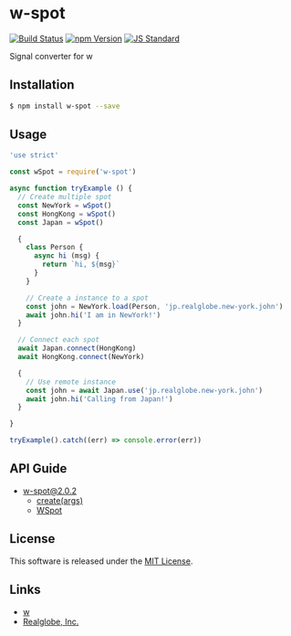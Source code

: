 w-spot
==========

<!---
This file is generated by ape-tmpl. Do not update manually.
--->

<!-- Badge Start -->
<a name="badges"></a>

[![Build Status][bd_travis_shield_url]][bd_travis_url]
[![npm Version][bd_npm_shield_url]][bd_npm_url]
[![JS Standard][bd_standard_shield_url]][bd_standard_url]

[bd_repo_url]: https://github.com/realglobe-Inc/w-spot
[bd_travis_url]: http://travis-ci.org/realglobe-Inc/w-spot
[bd_travis_shield_url]: http://img.shields.io/travis/realglobe-Inc/w-spot.svg?style=flat
[bd_travis_com_url]: http://travis-ci.com/realglobe-Inc/w-spot
[bd_travis_com_shield_url]: https://api.travis-ci.com/realglobe-Inc/w-spot.svg?token=
[bd_license_url]: https://github.com/realglobe-Inc/w-spot/blob/master/LICENSE
[bd_codeclimate_url]: http://codeclimate.com/github/realglobe-Inc/w-spot
[bd_codeclimate_shield_url]: http://img.shields.io/codeclimate/github/realglobe-Inc/w-spot.svg?style=flat
[bd_codeclimate_coverage_shield_url]: http://img.shields.io/codeclimate/coverage/github/realglobe-Inc/w-spot.svg?style=flat
[bd_gemnasium_url]: https://gemnasium.com/realglobe-Inc/w-spot
[bd_gemnasium_shield_url]: https://gemnasium.com/realglobe-Inc/w-spot.svg
[bd_npm_url]: http://www.npmjs.org/package/w-spot
[bd_npm_shield_url]: http://img.shields.io/npm/v/w-spot.svg?style=flat
[bd_standard_url]: http://standardjs.com/
[bd_standard_shield_url]: https://img.shields.io/badge/code%20style-standard-brightgreen.svg

<!-- Badge End -->


<!-- Description Start -->
<a name="description"></a>

Signal converter for w

<!-- Description End -->


<!-- Overview Start -->
<a name="overview"></a>



<!-- Overview End -->


<!-- Sections Start -->
<a name="sections"></a>

<!-- Section from "doc/guides/01.Installation.md.hbs" Start -->

<a name="section-doc-guides-01-installation-md"></a>

Installation
-----

```bash
$ npm install w-spot --save
```


<!-- Section from "doc/guides/01.Installation.md.hbs" End -->

<!-- Section from "doc/guides/02.Usage.md.hbs" Start -->

<a name="section-doc-guides-02-usage-md"></a>

Usage
---------

```javascript
'use strict'

const wSpot = require('w-spot')

async function tryExample () {
  // Create multiple spot
  const NewYork = wSpot()
  const HongKong = wSpot()
  const Japan = wSpot()

  {
    class Person {
      async hi (msg) {
        return `hi, ${msg}`
      }
    }

    // Create a instance to a spot
    const john = NewYork.load(Person, 'jp.realglobe.new-york.john')
    await john.hi('I am in NewYork!')
  }

  // Connect each spot
  await Japan.connect(HongKong)
  await HongKong.connect(NewYork)

  {
    // Use remote instance
    const john = await Japan.use('jp.realglobe.new-york.john')
    await john.hi('Calling from Japan!')
  }

}

tryExample().catch((err) => console.error(err))

```


<!-- Section from "doc/guides/02.Usage.md.hbs" End -->

<!-- Section from "doc/guides/10.API Guide.md.hbs" Start -->

<a name="section-doc-guides-10-a-p-i-guide-md"></a>

API Guide
-----

+ [w-spot@2.0.2](./doc/api/api.md)
  + [create(args)](./doc/api/api.md#w-spot-function-create)
  + [WSpot](./doc/api/api.md#w-spot-class)


<!-- Section from "doc/guides/10.API Guide.md.hbs" End -->


<!-- Sections Start -->


<!-- LICENSE Start -->
<a name="license"></a>

License
-------
This software is released under the [MIT License](https://github.com/realglobe-Inc/w-spot/blob/master/LICENSE).

<!-- LICENSE End -->


<!-- Links Start -->
<a name="links"></a>

Links
------

+ [w][w_url]
+ [Realglobe, Inc.][realglobe,_inc__url]

[w_url]: https://github.com/realglobe-Inc/w
[realglobe,_inc__url]: http://realglobe.jp

<!-- Links End -->
